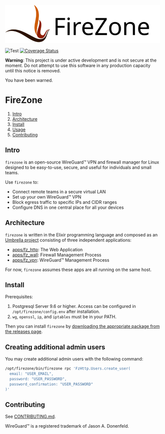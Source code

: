![](./apps/fz_http/assets/static/logo.svg)

![Test](https://github.com/firezone/firezone/workflows/Test/badge.svg)
[![Coverage Status](https://coveralls.io/repos/github/firezone/firezone/badge.svg?branch=master)](https://coveralls.io/github/FireZone-LLC/firezone?branch=master)

**Warning**: This project is under active development and is not secure at the moment.
Do not attempt to use this software in any production capacity until this notice is removed.

You have been warned.

# FireZone

1. [Intro](#intro)
2. [Architecture](#architecture)
3. [Install](#install)
4. [Usage](#usage)
5. [Contributing](#contributing)

## Intro

`firezone` is an open-source WireGuard™ VPN and firewall manager for Linux
designed to be easy-to-use, secure, and useful for individuals and small teams.

Use `firezone` to:

- Connect remote teams in a secure virtual LAN
- Set up your own WireGuard™ VPN
- Block egress traffic to specific IPs and CIDR ranges
- Configure DNS in one central place for all your devices

## Architecture

`firezone` is written in the Elixir programming language and composed as an [Umbrella
project](https://elixir-lang.org/getting-started/mix-otp/dependencies-and-umbrella-projects.html)
consisting of three independent applications:

- [apps/fz_http](apps/fz_http): The Web Application
- [apps/fz_wall](apps/fz_wall): Firewall Management Process
- [apps/fz_vpn](apps/fz_vpn): WireGuard™ Management Process

For now, `firezone` assumes these apps are all running on the same host.

## Install

Prerequisites:

1. Postgresql Server 9.6 or higher. Access can be configured in
   `/opt/firezone/config.env` after installation.
2. `wg`, `openssl`, `ip`, and `iptables` must be in your PATH.

Then you can install `firezone` by [downloading the appropriate package
from the releases page](https://github.com/firezone/firezone/releases).

## Creating additional admin users

You may create additional admin users with the following command:

```bash
/opt/firezone/bin/firezone rpc 'FzHttp.Users.create_user(
  email: "USER_EMAIL",
  password: "USER_PASSWORD",
  password_confirmation: "USER_PASSWORD"
)'
```

## Contributing

See [CONTRIBUTING.md](CONTRIBUTING.md).

WireGuard™ is a registered trademark of Jason A. Donenfeld.
